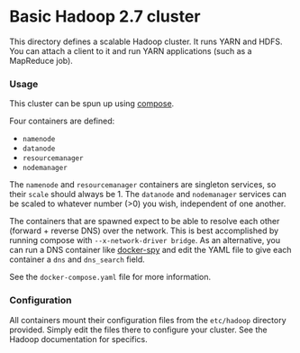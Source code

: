 # Basic Hadoop 2.7 cluster

This directory defines a scalable Hadoop cluster. It runs YARN and HDFS. You
can attach a client to it and run YARN applications (such as a MapReduce job).

### Usage

This cluster can be spun up using [compose](https://github.com/docker/compose).

Four containers are defined:
- `namenode`
- `datanode`
- `resourcemanager`
- `nodemanager`

The `namenode` and `resourcemanager` containers are singleton services, so their `scale` should always be 1. The `datanode` and `nodemanager` services can be scaled to whatever number (>0) you wish, independent of one another.

The containers that are spawned expect to be able to resolve each other (forward + reverse DNS) over the network. This is best accomplished by running compose with `--x-network-driver bridge`. As an alternative, you can run a DNS container like [docker-spy](https://github.com/iverberk/docker-spy) and edit the YAML file to give each container a `dns` and `dns_search` field.

See the `docker-compose.yaml` file for more information.

### Configuration

All containers mount their configuration files from the `etc/hadoop` directory
provided. Simply edit the files there to configure your cluster. See the Hadoop
documentation for specifics.
